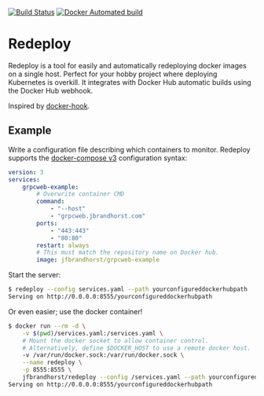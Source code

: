 [![Build Status](https://travis-ci.org/johanbrandhorst/redeploy.svg?branch=master)](https://travis-ci.org/johanbrandhorst/redeploy)
[![Docker Automated build](https://img.shields.io/docker/automated/jrottenberg/ffmpeg.svg)](https://hub.docker.com/r/jfbrandhorst/redeploy/)
# Redeploy

Redeploy is a tool for easily and automatically redeploying docker images on a single host.
Perfect for your hobby project where deploying Kubernetes is overkill.
It integrates with Docker Hub automatic builds using the Docker Hub webhook.

Inspired by [docker-hook](https://github.com/schickling/docker-hook).

## Example

Write a configuration file describing which containers to monitor.
Redeploy supports the
[docker-compose v3](https://docs.docker.com/compose/compose-file/)
configuration syntax:

```yaml
version: 3
services:
    grpcweb-example:
        # Overwrite container CMD
        command:
            - "--host"
            - "grpcweb.jbrandhorst.com"
        ports:
            - "443:443"
            - "80:80"
        restart: always
        # This must match the repository name on Docker hub.
        image: jfbrandhorst/grpcweb-example
```

Start the server:

```bash
$ redeploy --config services.yaml --path yourconfigureddockerhubpath
Serving on http://0.0.0.0:8555/yourconfigureddockerhubpath
```

Or even easier; use the docker container!

```bash
$ docker run --rm -d \
    -v $(pwd)/services.yaml:/services.yaml \
    # Mount the docker socket to allow container control.
    # Alternatively, define $DOCKER_HOST to use a remote docker host.
    -v /var/run/docker.sock:/var/run/docker.sock \
    --name redeploy \
    -p 8555:8555 \
    jfbrandhorst/redeploy --config /services.yaml --path yourconfigureddockerhubpath
Serving on http://0.0.0.0:8555/yourconfigureddockerhubpath

